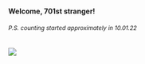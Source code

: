 #### Welcome, 701st stranger!

###### <sup>P.S. counting started approximately in 10.01.22</sup>

<img src="https://kraftwerk28.pp.ua/vcnt.png"></img>
